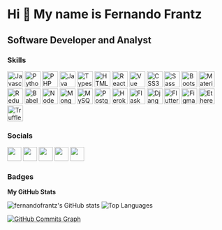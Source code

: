 <!-- <h2>Hey there, i'm Fernando Frantz! :man_technologist:</h2>

<hr />

<div>
  <img align="center" alt="teck-Js" src="https://img.shields.io/badge/JavaScript-323330?style=for-the-badge&logo=javascript&logoColor=F7DF1E">
  <img align="center" alt="teck-Ts" src="https://img.shields.io/badge/TypeScript-007ACC?style=for-the-badge&logo=typescript&logoColor=white">
  <img align="center" alt="teck-Py" src="https://img.shields.io/badge/Python-3776AB?style=for-the-badge&logo=python&logoColor=white">
  <img align="center" alt="teck-CSS" src="https://img.shields.io/badge/Solidity-e6e6e6?style=for-the-badge&logo=solidity&logoColor=black">
  <img align="center" alt="teck-Jv" src="https://img.shields.io/badge/Java-ED8B00?style=for-the-badge&logo=java&logoColor=white">
  <img align="center" alt="teck-CSS" src="https://img.shields.io/badge/PostgreSQL-316192?style=for-the-badge&logo=postgresql&logoColor=white">
</div> 
<div>
  <div style="display: inline_block"><br>
  <img align="center" alt="teck-React" src="https://img.shields.io/badge/React-20232A?style=for-the-badge&logo=react&logoColor=61DAFB">
  <img align="center" alt="teck-Js" src="https://img.shields.io/badge/REDUX-593d88?style=for-the-badge&logo=redux&logoColor=white">
  <img align="center" alt="teck-CSS" src="https://img.shields.io/badge/React_Router-CA4245?style=for-the-badge&logo=react-router&logoColor=white">
  <img align="center" alt="teck-CSS" src="https://img.shields.io/badge/styled--components-DB7093?style=for-the-badge&logo=styled-components&logoColor=white">
  <img align="center" alt="material-ui" src="https://img.shields.io/badge/Material%20UI-007FFF?style=for-the-badge&logo=mui&logoColor=white">
</div>
<br/>
<div>
  <img align="center" alt="teck-CSS" src="https://img.shields.io/badge/Flask-000000?style=for-the-badge&logo=flask&logoColor=white">
  <img align="center" alt="teck-CSS" src="https://img.shields.io/badge/JWT-000000?style=for-the-badge&logo=JSON%20web%20tokens&logoColor=white">
  <img align="center" alt="teck-CSS" src="https://img.shields.io/badge/CYPRESS-black?style=for-the-badge&logo=cypress&logoColor=white">
  <img align="center" alt="teck-CSS" src="https://img.shields.io/badge/Git-E34F26?style=for-the-badge&logo=git&logoColor=white">
  <img align="center" alt="teck-CSS" src="https://img.shields.io/badge/Linux-E34F26?style=for-the-badge&logo=linux&logoColor=black">
  <img align="center" alt="teck-CSS" src="https://img.shields.io/badge/Figma-F24E1E?style=for-the-badge&logo=figma&logoColor=white">
</div>
<br />
<div>
  <img align="center" alt="teck-HTML" src="https://img.shields.io/badge/HTML5-E34F26?style=for-the-badge&logo=html5&logoColor=white">
  <img align="center" alt="teck-HTML" src="https://img.shields.io/badge/HTML-239120?style=for-the-badge&logo=html5&logoColor=white">
  <img align="center" alt="teck-CSS" src="https://img.shields.io/badge/CSS3-1572B6?style=for-the-badge&logo=css3&logoColor=white">
</div>

<hr />
  
<div  display='inline'>
 <img width='400em' height='160em' src='https://github-readme-stats.vercel.app/api?username=fernandofrantz&show_icons=true&theme=tokyonight' />
 <img width='400em' height='160em' src='https://github-readme-stats.vercel.app/api/top-langs/?username=fernandofrantz&layout=compact&theme=tokyonight' />
</div>
 
<hr />

<div>
  <a href='https://www.linkedin.com/in/fernandofrantz/'>
     <img       src="https://camo.githubusercontent.com/c00f87aeebbec37f3ee0857cc4c20b21fefde8a96caf4744383ebfe44a47fe3f/68747470733a2f2f696d672e736869656c64732e696f2f62616467652f2d4c696e6b6564496e2d2532333030373742353f7374796c653d666f722d7468652d6261646765266c6f676f3d6c696e6b6564696e266c6f676f436f6c6f723d7768697465" />
  </a>
  <a href='https://www.instagram.com/fernando_frantz/'>
     <img src="https://img.shields.io/badge/Instagram-E4405F?style=for-the-badge&logo=instagram&logoColor=white" />
  </a>
  <a href='https://stackoverflow.com/users/18375209/fernando-frantz'>
     <img src="https://img.shields.io/badge/Stack_Overflow-FE7A16?style=for-the-badge&logo=stack-overflow&logoColor=white" />
  </a>
</div>

<hr />

<!-- <div>
  <img src='https://github.com/fernandofrantz/fernandofrantz/blob/output/github-contribution-grid-snake.svg' />
</div>
 -->
 
<!-- <hr /> -->


Hi 👋 My name is Fernando Frantz
================================

Software Developer and Analyst
------------------------------

### Skills

<p align="left">
<a href="https://developer.mozilla.org/en-US/docs/Web/JavaScript" target="_blank" rel="noreferrer"><img src="https://raw.githubusercontent.com/danielcranney/readme-generator/main/public/icons/skills/javascript-colored.svg" width="36" height="36" alt="Javascript" /></a>
<a href="https://www.python.org/" target="_blank" rel="noreferrer"><img src="https://raw.githubusercontent.com/danielcranney/readme-generator/main/public/icons/skills/python-colored.svg" width="36" height="36" alt="Python" /></a>
<a href="https://www.php.net/" target="_blank" rel="noreferrer"><img src="https://raw.githubusercontent.com/danielcranney/readme-generator/main/public/icons/skills/php-colored.svg" width="36" height="36" alt="PHP" /></a>
<a href="https://www.oracle.com/java/" target="_blank" rel="noreferrer"><img src="https://raw.githubusercontent.com/danielcranney/readme-generator/main/public/icons/skills/java-colored.svg" width="36" height="36" alt="Java" /></a>
<a href="https://www.typescriptlang.org/" target="_blank" rel="noreferrer"><img src="https://raw.githubusercontent.com/danielcranney/readme-generator/main/public/icons/skills/typescript-colored.svg" width="36" height="36" alt="Typescript" /></a>
<a href="https://developer.mozilla.org/en-US/docs/Glossary/HTML5" target="_blank" rel="noreferrer"><img src="https://raw.githubusercontent.com/danielcranney/readme-generator/main/public/icons/skills/html5-colored.svg" width="36" height="36" alt="HTML5" /></a>
<a href="https://reactjs.org/" target="_blank" rel="noreferrer"><img src="https://raw.githubusercontent.com/danielcranney/readme-generator/main/public/icons/skills/react-colored.svg" width="36" height="36" alt="React" /></a>
<a href="https://vuejs.org/" target="_blank" rel="noreferrer"><img src="https://raw.githubusercontent.com/danielcranney/readme-generator/main/public/icons/skills/vuejs-colored.svg" width="36" height="36" alt="Vue" /></a>
<a href="https://www.w3.org/TR/CSS/#css" target="_blank" rel="noreferrer"><img src="https://raw.githubusercontent.com/danielcranney/readme-generator/main/public/icons/skills/css3-colored.svg" width="36" height="36" alt="CSS3" /></a>
<a href="https://sass-lang.com/" target="_blank" rel="noreferrer"><img src="https://raw.githubusercontent.com/danielcranney/readme-generator/main/public/icons/skills/sass-colored.svg" width="36" height="36" alt="Sass" /></a>
<a href="https://getbootstrap.com/" target="_blank" rel="noreferrer"><img src="https://raw.githubusercontent.com/danielcranney/readme-generator/main/public/icons/skills/bootstrap-colored.svg" width="36" height="36" alt="Bootstrap" /></a>
<a href="https://mui.com/" target="_blank" rel="noreferrer"><img src="https://raw.githubusercontent.com/danielcranney/readme-generator/main/public/icons/skills/materialui-colored.svg" width="36" height="36" alt="Material UI" /></a>
<a href="https://redux.js.org/" target="_blank" rel="noreferrer"><img src="https://raw.githubusercontent.com/danielcranney/readme-generator/main/public/icons/skills/redux-colored.svg" width="36" height="36" alt="Redux" /></a>
<a href="https://babeljs.io/" target="_blank" rel="noreferrer"><img src="https://raw.githubusercontent.com/danielcranney/readme-generator/main/public/icons/skills/babel-colored-dark.svg" width="36" height="36" alt="Babel" /></a>
<a href="https://nodejs.org/en/" target="_blank" rel="noreferrer"><img src="https://raw.githubusercontent.com/danielcranney/readme-generator/main/public/icons/skills/nodejs-colored.svg" width="36" height="36" alt="NodeJS" /></a>
<a href="https://www.mongodb.com/" target="_blank" rel="noreferrer"><img src="https://raw.githubusercontent.com/danielcranney/readme-generator/main/public/icons/skills/mongodb-colored.svg" width="36" height="36" alt="MongoDB" /></a>
<a href="https://www.mysql.com/" target="_blank" rel="noreferrer"><img src="https://raw.githubusercontent.com/danielcranney/readme-generator/main/public/icons/skills/mysql-colored.svg" width="36" height="36" alt="MySQL" /></a>
<a href="https://www.postgresql.org/" target="_blank" rel="noreferrer"><img src="https://raw.githubusercontent.com/danielcranney/readme-generator/main/public/icons/skills/postgresql-colored.svg" width="36" height="36" alt="PostgreSQL" /></a>
<a href="https://www.heroku.com/" target="_blank" rel="noreferrer"><img src="https://raw.githubusercontent.com/danielcranney/readme-generator/main/public/icons/skills/heroku-colored.svg" width="36" height="36" alt="Heroku" /></a>
<a href="https://flask.palletsprojects.com/en/2.0.x/" target="_blank" rel="noreferrer"><img src="https://raw.githubusercontent.com/danielcranney/readme-generator/main/public/icons/skills/flask-colored-dark.svg" width="36" height="36" alt="Flask" /></a>
<a href="https://www.djangoproject.com/" target="_blank" rel="noreferrer"><img src="https://raw.githubusercontent.com/danielcranney/readme-generator/main/public/icons/skills/django-colored-dark.svg" width="36" height="36" alt="Django" /></a>
<a href="https://flutter.dev/" target="_blank" rel="noreferrer"><img src="https://raw.githubusercontent.com/danielcranney/readme-generator/main/public/icons/skills/flutter-colored.svg" width="36" height="36" alt="Flutter" /></a>
<a href="https://www.figma.com/" target="_blank" rel="noreferrer"><img src="https://raw.githubusercontent.com/danielcranney/readme-generator/main/public/icons/skills/figma-colored.svg" width="36" height="36" alt="Figma" /></a>
<a href="https://ethereum.org/en/" target="_blank" rel="noreferrer"><img src="https://raw.githubusercontent.com/danielcranney/readme-generator/main/public/icons/skills/ethereum-colored.svg" width="36" height="36" alt="Ethereum" /></a>
<a href="https://trufflesuite.com" target="_blank" rel="noreferrer"><img src="https://raw.githubusercontent.com/danielcranney/readme-generator/main/public/icons/skills/truffle-colored.svg" width="36" height="36" alt="Truffle" /></a>
</p>

### Socials

<p align="left"> <a href="https://discord.com/users/Frantz#2726" target="_blank" rel="noreferrer"><img src="https://raw.githubusercontent.com/danielcranney/readme-generator/main/public/icons/socials/discord.svg" width="32" height="32" /></a> <a href="https://www.github.com/fernandofrantz" target="_blank" rel="noreferrer"><img src="https://raw.githubusercontent.com/danielcranney/readme-generator/main/public/icons/socials/github-dark.svg" width="32" height="32" /></a> <a href="http://www.instagram.com/fernando_frantz" target="_blank" rel="noreferrer"><img src="https://raw.githubusercontent.com/danielcranney/readme-generator/main/public/icons/socials/instagram.svg" width="32" height="32" /></a> <a href="https://www.linkedin.com/in/fernandofrantz" target="_blank" rel="noreferrer"><img src="https://raw.githubusercontent.com/danielcranney/readme-generator/main/public/icons/socials/linkedin.svg" width="32" height="32" /></a> <a href="https://www.twitter.com/frantz_fernando" target="_blank" rel="noreferrer"><img src="https://raw.githubusercontent.com/danielcranney/readme-generator/main/public/icons/socials/twitter.svg" width="32" height="32" /></a></p>

### Badges

<b>My GitHub Stats</b>
<div display="inline">
<img src="https://github-readme-stats.vercel.app/api?username=fernandofrantz&show_icons=true&hide=&count_private=true&title_color=0891b2&text_color=ffffff&icon_color=0891b2&bg_color=1c1917&hide_border=true&show_icons=true" alt="fernandofrantz's GitHub stats" />

<img src="https://github-readme-stats.vercel.app/api/top-langs/?       username=fernandofrantz&langs_count=10&title_color=0891b2&text_color=ffffff&icon_color=0891b2&bg_color=1c1917&hide_border=true&locale=en&custom_title=Top%20%Languages" alt="Top Languages" />
</div>

<a href="http://www.github.com/fernandofrantz"><img src="https://activity-graph.herokuapp.com/graph?username=fernandofrantz&bg_color=1c1917&color=ffffff&line=0891b2&point=ffffff&area_color=1c1917&area=true&hide_border=true&custom_title=GitHub%20Commits%20Graph" alt="GitHub Commits Graph" /></a>
